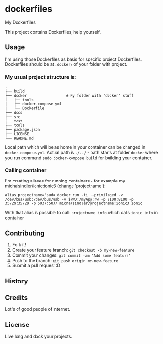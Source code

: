 # dockerfiles

My Dockerfiles

This project contains Dockerfiles, help yourself.


## Usage

I'm using those Dockerfiles as basis for specific project Dockerfiles.
Dockerfiles should be at `.docker/` of your folder with project.

### My usual project structure is:

    .
    ├── build
    ├── docker                  # My folder with 'docker' stuff
    |   ├── tools
    |   ├── docker-compose.yml
    |   └── Dockerfile
    ├── docs
    ├── src
    ├── test
    ├── tools
    ├── package.json
    ├── LICENSE
    └── README.md

Local path which will be as home in your container can be changed in `docker-compose.yml`. Actual path is `./../` - path starts at folder `docker` where you run command `sudo docker-compose build` for building your container.

### Calling container

I'm creating aliases for running containers - for example my michalsindler/ionic:ionic3 (change 'projectname'):

`alias projectname='sudo docker run -ti --privileged -v /dev/bus/usb:/dev/bus/usb -v $PWD:/myApp:rw -p 8100:8100 -p 35729:35729 -p 5037:5037 michalsindler/projectname:ionic3 ionic`

With that alias is possible to call:
`projectname info` which calls `ionic info` in container

## Contributing

1. Fork it!
2. Create your feature branch: `git checkout -b my-new-feature`
3. Commit your changes: `git commit -am 'Add some feature'`
4. Push to the branch: `git push origin my-new-feature`
5. Submit a pull request :D

## History

## Credits

Lot's of good people of internet.

## License

Live long and dock your projects.